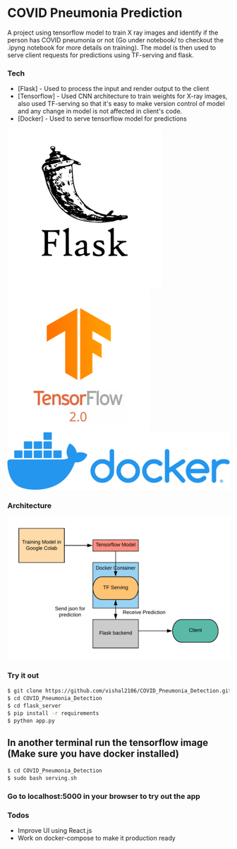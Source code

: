 # COVID Pneumonia Prediction
A project using tensorflow model to train X ray images and identify if the person has COVID pneumonia or not (Go under notebook/ to checkout the .ipyng notebook for more details on training). The model is then used to serve client requests for predictions using TF-serving and flask.

### Tech
* [Flask] - Used to process the input and render output to the client
* [Tensorflow] - Used CNN architecture to train weights for X-ray images, also used TF-serving so that it's easy to make version control of model and any change in model is not affected in client's code.
* [Docker] - Used to serve tensorflow model for predictions

![GitHub Logo](/readme_images/logo-flask.png) 
![GitHub Logo](/readme_images/tensorflow.png)
![GitHub Logo](/readme_images/docker.png)

### Architecture
![GitHub Logo](/readme_images/architecture.png)

### Try it out

```sh
$ git clone https://github.com/vishal2106/COVID_Pneumonia_Detection.git
$ cd COVID_Pneumonia_Detection
$ cd flask_server
$ pip install -r requirements
$ python app.py
```
## In another terminal run the tensorflow image (Make sure you have docker installed)
```sh
$ cd COVID_Pneumonia_Detection
$ sudo bash serving.sh
```
### Go to localhost:5000 in your browser to try out the app

### Todos

 - Improve UI using React.js
 - Work on docker-compose to make it production ready


   
